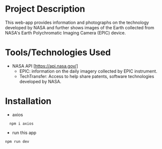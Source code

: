 # Project Description
This web-app provides information and photographs on the technology developed by NASA and further shows images of the Earth collected from NASA's Earth Polychromatic Imaging Camera (EPIC) device.

# Tools/Technologies Used
- NASA API [https://api.nasa.gov/]
  - EPIC: information on the daily imagery collected by EPIC instrument.
  - TechTransfer: Access to help share patents, software technologies developed by NASA.

# Installation
- axios
``` 
  npm i axios
```
- run this app
```
npm run dev
```


